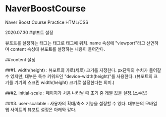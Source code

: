 # NaverBoostCourse
Naver Boost Course Practice HTML/CSS


2020.07.30
#뷰포트 설정

뷰포트를 설정하는 태그는 <meta> 태그로 <head> 태그에 위치.
name 속성에 "viewport"라고 선언하며 content 속성에 뷰포트를 설정하는 내용이 들어간다.
<meta name="viewport" content=" 뷰포트의 설정 값" >

##content 설정

###1. width(height) 
: 뷰포트의 가로(세로) 크기를 지정한다.
  px단위의 수치가 들어갈 수 있지만, 대부분 특수 키워드인 "device-width(height)"를 사용한다.
  (뷰포트의 크기를 기기의 스크린 width(height) 크기로 설정한다는 의미.)
  
###2. initial-scale
: 페이지가 처음 나타날 때 초기 줌 레벨 값을 설정.(소수값)

###3. user-scalable 
: 사용자의 확대/축소 기능을 설정할 수 있다.
대부분의 모바일 웹 사이트의 뷰포트 설정은 아래와 같다.
<meta name="viewport" content="width=device-width, initial-scale=1.0">
